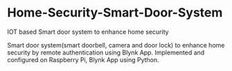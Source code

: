 # Home-Security-Smart-Door-System
IOT based Smart door system to enhance home security

Smart door system(smart doorbell, camera and door lock) to enhance home security by remote authentication using Blynk App. 
Implemented and configured on Raspberry Pi, Blynk App using Python.
